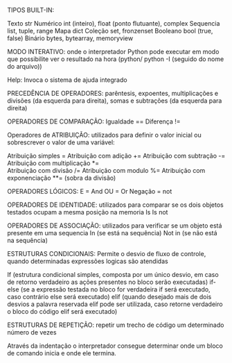 TIPOS BUILT-IN: 

Texto                         str
Numérico                      int (inteiro), float (ponto flutuante), complex
Sequencia                     list, tuple, range
Mapa                          dict
Coleção                       set, fronzenset
Booleano                      bool (true, false)
Binário                       bytes, bytearray, memoryview

MODO INTERATIVO: onde o interpretador Python pode executar em modo que possibilite ver o resultado na hora (python/ python -I (seguido do nome do arquivo))

Help: Invoca o sistema de ajuda integrado 

PRECEDÊNCIA DE OPERADORES: parêntesis, expoentes, multiplicações e divisões (da esquerda para direita), somas e subtrações (da esquerda para direita)

OPERADORES DE COMPARAÇÃO: 
Igualdade ==
Diferença !=

Operadores de ATRIBUIÇÃO: utilizados para definir o valor inicial ou sobrescrever o valor de uma variável: 

Atribuição simples                = 
Atribuição com adição            +=
Atribuição com subtração         -=
Atribuição com multiplicação     *=         
Atribuição com divisão           /=
Atribuição com modulo            %=
Atribuição com exponenciação    **=
(sobra da divisão)

OPERADORES LÓGICOS: 
E = And 
OU = Or
Negação = not

OPERADORES DE IDENTIDADE: utilizados para comparar  se os dois objetos testados ocupam a mesma posição na memoria
Is 
Is not 

OPERADORES DE ASSOCIAÇÃO: utilizados para verificar se um objeto está presente em uma sequencia
In (se está na sequência)
Not in (se não está na sequência)

ESTRUTURAS CONDICIONAIS: Permite o desvio de fluxo de controle, quando determinadas expressões logicas são atendidas

If (estrutura condicional simples, composta por um único desvio, em caso de retorno verdadeiro as ações presentes no bloco serão executadas)
if-else (se a expressão testada no bloco for verdadeira if será executado, caso contrário else será executado)
elif (quando desejado mais de dois desvios a palavra reservada elif pode ser utilizada, caso retorne verdadeiro o bloco do código elif será executado) 

ESTRUTURAS DE REPETIÇÃO: repetir um trecho de código um determinado número de vezes 

Através da indentação o interpretador consegue determinar onde um bloco de comando inicia e onde ele termina.
















